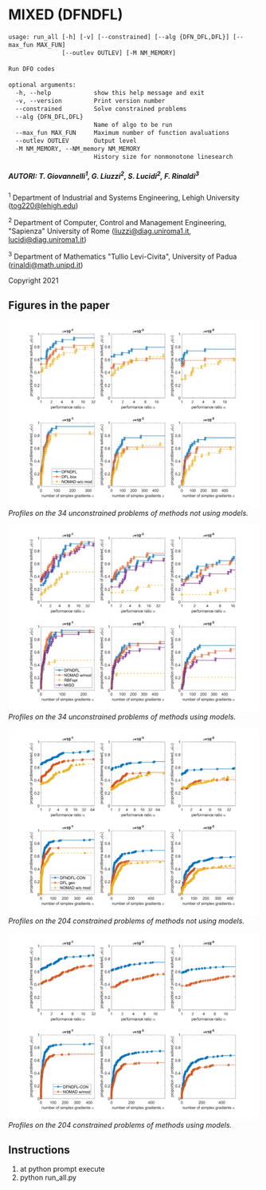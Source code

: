 # MIXED (DFNDFL)

 ```
 usage: run_all [-h] [-v] [--constrained] [--alg {DFN_DFL,DFL}] [--max_fun MAX_FUN]
                [--outlev OUTLEV] [-M NM_MEMORY]

 Run DFO codes

 optional arguments:
   -h, --help            show this help message and exit
   -v, --version         Print version number
   --constrained         Solve constrained problems
   --alg {DFN_DFL,DFL}
                         Name of algo to be run
   --max_fun MAX_FUN     Maximum number of function avaluations
   --outlev OUTLEV       Output level
   -M NM_MEMORY, --NM_memory NM_MEMORY
                         History size for nonmonotone linesearch
 ```


##### AUTORI: T. Giovannelli<sup>1</sup>, G. Liuzzi<sup>2</sup>, S. Lucidi<sup>2</sup>, F. Rinaldi<sup>3</sup>

<sup>1</sup> Department of Industrial and Systems Engineering, Lehigh University (tog220@lehigh.edu)

<sup>2</sup> Department of Computer, Control and Management Engineering, "Sapienza" University of Rome (liuzzi@diag.uniroma1.it, lucidi@diag.uniroma1.it)

<sup>3</sup> Department of Mathematics "Tullio Levi-Civita", University of Padua (rinaldi@math.unipd.it)


Copyright 2021


## Figures in the paper

![run su problemi NON vincolati (34) con M=0](DFNDFL_DFL_NOMADnomod.png "Unconstrained (34,M=0)")
*Profiles on the 34 unconstrained problems of methods not using models.*

![run su problemi NON vincolati (34) con M=0](DFNDFL_NOMADmod_RBFOpt_MISO.png "Unconstrained (34,M=0)")
*Profiles on the 34 unconstrained problems of methods using models.*

![run su problemi vincolati (204) con M=0](DFNDFL_DFL_NOMADnomod_CON.png "Constrained (204,M=0)")
*Profiles on the 204 constrained problems of methods not using models.*

![run su problemi vincolati (204) con M=0](DFNDFL_NOMADmod_CON.png "Constrained (204,M=0)")
*Profiles on the 204 constrained problems of methods using models.*


## Instructions
1. at python prompt execute
2. python run_all.py
